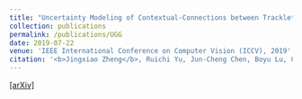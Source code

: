 ```yaml
---
title: "Uncertainty Modeling of Contextual-Connections between Tracklets for Unconstrained Video-based Face Recognition"
collection: publications
permalink: /publications/UGG
date: 2019-07-22
venue: 'IEEE International Conference on Computer Vision (ICCV), 2019'
citation: '<b>Jingxiao Zheng</b>, Ruichi Yu, Jun-Cheng Chen, Boyu Lu, Carlos D. Castillo and Rama Chellappa. <i>IEEE International Conference on Computer Vision</i> <b>ICCV 2019.</b>'
--- 
```

[[arXiv]](https://arxiv.org/abs/1905.02756)
